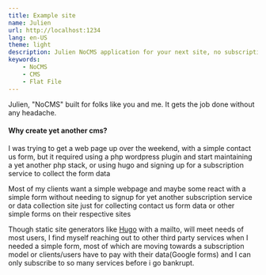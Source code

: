 ```yaml
---
title: Example site
name: Julien
url: http://localhost:1234
lang: en-US
theme: light
description: Julien NoCMS application for your next site, no subscription needed
keywords: 
    - NoCMS
    - CMS
    - Flat File
---
```

Julien, "NoCMS" built for folks like you and me. It gets the job done without any headache. 

#### Why create yet another cms?
I was trying to get a web page up over the weekend, with a simple contact us form, but it required using a php wordpress plugin and start maintaining a yet another php stack, or using hugo and signing up for a subscription service to collect the form data

Most of my clients want a simple webpage and maybe some react with a simple form 
without needing to signup for yet another subscription service or data collection site
just for collecting contact us form data or other simple forms on their respective sites

Though static site generators like [Hugo](https://gohugo.io/) with a mailto, will meet needs of most users, I find myself reaching out to other third party services when I needed a simple form, most of which are moving towards a subscription model or clients/users have to pay with their data(Google forms) and I can only subscribe to so many services before i go bankrupt.
